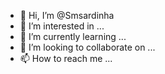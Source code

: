 - 👋 Hi, I’m @Smsardinha
- 👀 I’m interested in ...
- 🌱 I’m currently learning ...
- 💞️ I’m looking to collaborate on ...
- 📫 How to reach me ...

<!---
Smsardinha/Smsardinha is a ✨ special ✨ repository because its `README.md` (this file) appears on your GitHub profile.
You can click the Preview link to take a look at your changes.
--->
